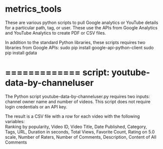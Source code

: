 metrics_tools
=============

These are various python scripts to pull Google analytics or YouTube details for a particular path, tag, or user. These use the APIs from Google Analytics and YouTube Analytics to create PDF or CSV files. 

In addition to the standard Python libraries, these scripts requires two libraries from Google APIs: 
sudo pip install google-api-python-client
sudo pip install gdata

=============
script: youtube-data-by-channeluser
=============

The Python script youtube-data-by-channeluser.py requires two inputs: channel owner name and number of videos. This script does not require login credentials or an API key.

The result is a CSV file with a row for each video with the following variables:  
Ranking by popularity, Video ID, Video Title, Date Published, Category, Tags, URL, Duration in seconds, Total Views, Favorite Count, Rating on 5.0 scale, Number of Raters, Number of Comments, Description, Content of All Comments
